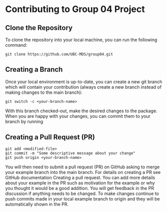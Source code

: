 # Contributing to Group 04 Project

## Clone the Repository
To clone the repository into your local machine, you can run the following command:

```
git clone https://github.com/UBC-MDS/group04.git
```

## Creating a Branch
Once your local environment is up-to-date, you can create a new git branch which will contain your contribution (always create a new branch instead of making changes to the main branch):
```
git switch -c <your-branch-name>
```

With this branch checked-out, make the desired changes to the package.
When you are happy with your changes, you can commit them to your branch by running

## Creating a Pull Request (PR)
```
git add <modified-file>
git commit -m "Some descriptive message about your change"
git push origin <your-branch-name>
```

You will then need to submit a pull request (PR) on GitHub asking to merge your example branch into the main branch. For details on creating a PR see GitHub documentation Creating a pull request. You can add more details about your example in the PR such as motivation for the example or why you thought it would be a good addition. You will get feedback in the PR discussion if anything needs to be changed. To make changes continue to push commits made in your local example branch to origin and they will be automatically shown in the PR.